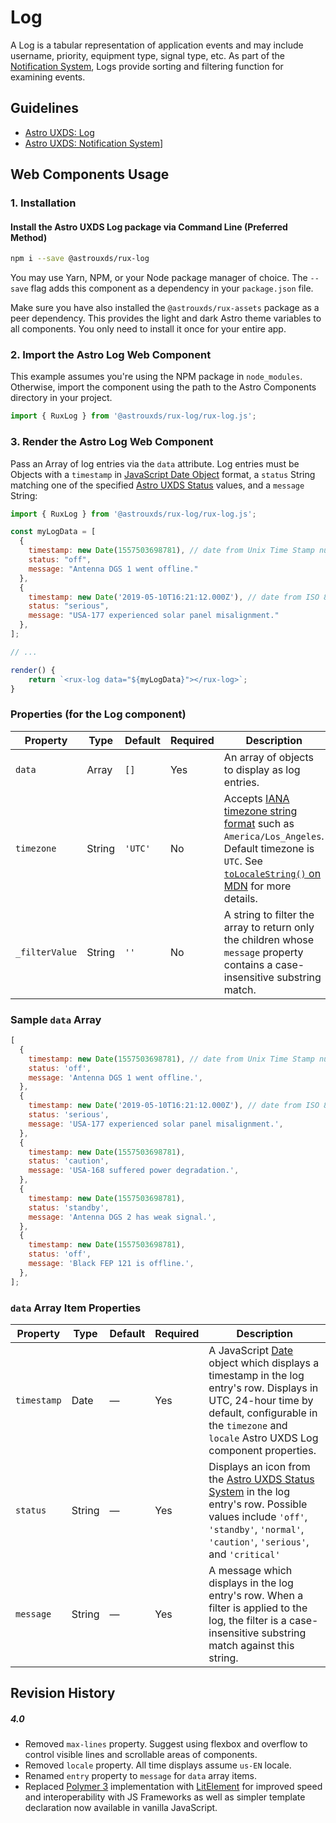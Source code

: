 # Log

A Log is a tabular representation of application events and may include username, priority, equipment type, signal type, etc. As part of the [Notification System](https://www.astrouxds.com/design-guidelines/notifications), Logs provide sorting and filtering function for examining events.

## Guidelines

- [Astro UXDS: Log](http://www.astrouxds.com/ui-components/log)
- [Astro UXDS: Notification System](https://www.astrouxds.com/design-guidelines/notifications)]

## Web Components Usage

### 1. Installation

#### Install the Astro UXDS Log package via Command Line (Preferred Method)

```sh
npm i --save @astrouxds/rux-log
```

You may use Yarn, NPM, or your Node package manager of choice. The `--save` flag adds this component as a dependency in your `package.json` file.

Make sure you have also installed the `@astrouxds/rux-assets`  package as a peer dependency. This provides the light and dark Astro theme variables to all components. You only need to install it once for your entire app.
### 2. Import the Astro Log Web Component

This example assumes you're using the NPM package in `node_modules`. Otherwise, import the component using the path to the Astro Components directory in your project.

```javascript
import { RuxLog } from '@astrouxds/rux-log/rux-log.js';
```

### 3. Render the Astro Log Web Component

Pass an Array of log entries via the `data` attribute. Log entries must be Objects with a `timestamp` in [JavaScript Date Object](https://developer.mozilla.org/en-US/docs/Web/JavaScript/Reference/Global_Objects/Date) format, a `status` String matching one of the specified [Astro UXDS Status](https://astrouxds.com/design-guidelines/status-system) values, and a `message` String:

```javascript
import { RuxLog } from '@astrouxds/rux-log/rux-log.js';

const myLogData = [
  {
    timestamp: new Date(1557503698781), // date from Unix Time Stamp number
    status: "off",
    message: "Antenna DGS 1 went offline."
  },
  {
    timestamp: new Date('2019-05-10T16:21:12.000Z'), // date from ISO 8601 string format
    status: "serious",
    message: "USA-177 experienced solar panel misalignment."
  },
];

// ...

render() {
	return `<rux-log data="${myLogData}"></rux-log>`;
}
```

### Properties (for the Log component)

| Property       | Type   | Default | Required | Description                                                                                                                                                                                                                                                                                             |
| -------------- | ------ | ------- | -------- | ------------------------------------------------------------------------------------------------------------------------------------------------------------------------------------------------------------------------------------------------------------------------------------------------------- |
| `data`         | Array  | `[]`    | Yes      | An array of objects to display as log entries.                                                                                                                                                                                                                                                          |
| `timezone`     | String | `'UTC'` | No       | Accepts [IANA timezone string format](https://www.iana.org/time-zones) such as `America/Los_Angeles`. Default timezone is `UTC`. See [`toLocaleString()` on MDN](https://developer.mozilla.org/en-US/docs/Web/JavaScript/Reference/Global_Objects/Date/toLocaleTimeString#Parameters) for more details. |
| `_filterValue` | String | `''`    | No       | A string to filter the array to return only the children whose `message` property contains a case-insensitive substring match.                                                                                                                                                                          |

### Sample `data` Array

```js
[
  {
    timestamp: new Date(1557503698781), // date from Unix Time Stamp number
    status: 'off',
    message: 'Antenna DGS 1 went offline.',
  },
  {
    timestamp: new Date('2019-05-10T16:21:12.000Z'), // date from ISO 8601 string format
    status: 'serious',
    message: 'USA-177 experienced solar panel misalignment.',
  },
  {
    timestamp: new Date(1557503698781),
    status: 'caution',
    message: 'USA-168 suffered power degradation.',
  },
  {
    timestamp: new Date(1557503698781),
    status: 'standby',
    message: 'Antenna DGS 2 has weak signal.',
  },
  {
    timestamp: new Date(1557503698781),
    status: 'off',
    message: 'Black FEP 121 is offline.',
  },
];
```

### `data` Array Item Properties

| Property    | Type   | Default | Required | Description                                                                                                                                                                                                                                                                                     |
| ----------- | ------ | ------- | -------- | ----------------------------------------------------------------------------------------------------------------------------------------------------------------------------------------------------------------------------------------------------------------------------------------------- |
| `timestamp` | Date   | —       | Yes      | A JavaScript [Date](https://developer.mozilla.org/en-US/docs/Web/JavaScript/Reference/Global_Objects/Date) object which displays a timestamp in the log entry's row. Displays in UTC, 24-hour time by default, configurable in the `timezone` and `locale` Astro UXDS Log component properties. |
| `status`    | String | —       | Yes      | Displays an icon from the [Astro UXDS Status System](https://astrouxds.com/design-guidelines/status-system) in the log entry's row. Possible values include `'off'`, `'standby'`, `'normal'`, `'caution'`, `'serious'`, and `'critical'`                                                        |
| `message`   | String | —       | Yes      | A message which displays in the log entry's row. When a filter is applied to the log, the filter is a case-insensitive substring match against this string.                                                                                                                                     |

## Revision History

##### **4.0**

- Removed `max-lines` property. Suggest using flexbox and overflow to control visible lines and scrollable areas of components.
- Removed `locale` property. All time displays assume `us-EN` locale.
- Renamed `entry` property to `message` for `data` array items.
- Replaced [Polymer 3](https://www.polymer-project.org) implementation with [LitElement](https://lit-element.polymer-project.org/) for improved speed and interoperability with JS Frameworks as well as simpler template declaration now available in vanilla JavaScript.
